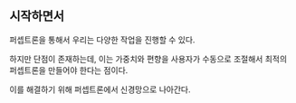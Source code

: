 ## 시작하면서
퍼셉트론을 통해서 우리는 다양한 작업을 진행할 수 있다.

하지만 단점이 존재하는데, 이는 가중치와 편향을 사용자가 수동으로 조절해서 최적의 퍼셉트론을 만들어야 한다는 점이다.

이를 해결하기 위해 퍼셉트론에서 신경망으로 나아간다.
